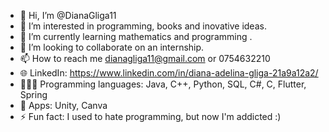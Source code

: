 - 👋 Hi, I’m @DianaGliga11
- 👀 I’m interested in programming, books and inovative ideas.
- 🌱 I’m currently learning mathematics and programming .
- 💞️ I’m looking to collaborate on an internship.
- 📫 How to reach me dianagliga11@gmail.com or 0754632210
- 🌐 LinkedIn: https://www.linkedin.com/in/diana-adelina-gliga-21a9a12a2/
- 👩🏻‍💻 Programming languages: Java, C++, Python, SQL, C#, C, Flutter, Spring
- 📱 Apps: Unity, Canva
- ⚡ Fun fact: I used to hate programming, but now I'm addicted :)
